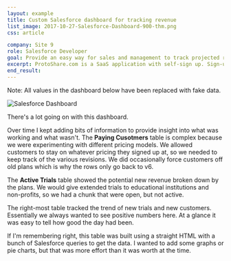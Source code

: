 ```yaml
---
layout: example
title: Custom Salesforce dashboard for tracking revenue
list_image: 2017-10-27-Salesforce-Dashboard-900-thm.png
css: article

company: Site 9
role: Salesforce Developer
goal: Provide an easy way for sales and management to track projected revenue from within Salesforce
excerpt: ProtoShare.com is a SaaS application with self-sign up. Sign-ups come with a free trial period. The customer funnel was custom built around Salesforce and this dashboard provided a way for management to understand current and future revenue.
end_result: 
---
```


Note: All values in the dashboard below have been replaced with fake data. 

![Salesforce Dashboard]({{site.baseurl}}/assets/images/2017-10-27-Salesforce-Dashboard-900.png)

There's a lot going on with this dashboard. 

Over time I kept adding bits of information to provide insight into what was working and what wasn't. The **Paying Cusotmers** table is complex because we were experimenting with different pricing models. We allowed customers to stay on whatever pricing they signed up at, so we needed to keep track of the various revisions. We did occasionally force customers off old plans which is why the rows only go back to v6. 

The **Active Trials** table showed the potential new revenue broken down by the plans. We would give extended trials to educational institutions and non-profits, so we had a chunk that were open, but not active. 

The right-most table tracked the trend of new trials and new customers. Essentially we always wanted to see positive numbers here. At a glance it was easy to tell how good the day had been. 

If I'm remembering right, this table was built using a straight HTML with a bunch of Salesforce queries to get the data. I wanted to add some graphs or pie charts, but that was more effort than it was worth at the time. 
